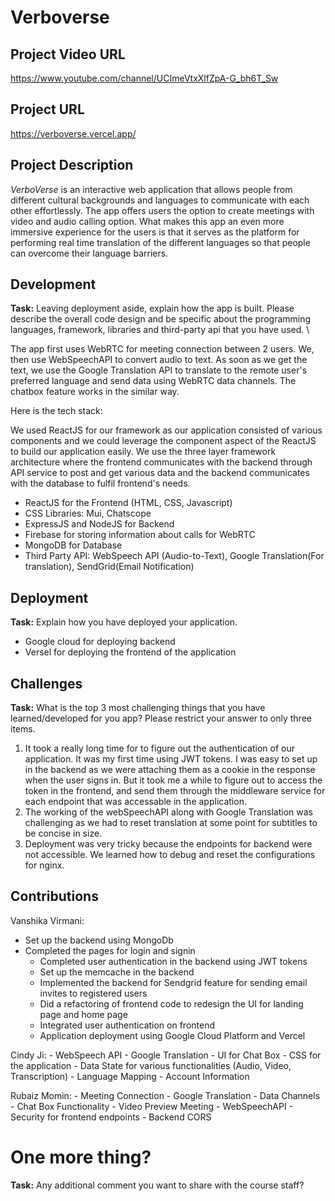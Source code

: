 # Verboverse

## Project Video URL 
[https://www.youtube.com/channel/UCImeVtxXlfZpA-G_bh6T_Sw
](https://www.youtube.com/watch?v=X8-N_NplpGg&ab_channel=CindyJi)
## Project URL

https://verboverse.vercel.app/
## Project Description

_VerboVerse_ is an interactive web application that allows people from different cultural backgrounds and languages to communicate with each other effortlessly. The app offers users the option to create meetings with video and audio calling option. What makes this app an even more immersive experience for the users is that it serves as the platform for performing real time translation of the different languages so that people can overcome their language barriers. 

## Development

**Task:** Leaving deployment aside, explain how the app is built. Please describe the overall code design and be specific about the programming languages, framework, libraries and third-party api that you have used. \\

The app first uses WebRTC for meeting connection between 2 users. We, then use WebSpeechAPI to convert audio to text. As soon as we get the text, we use the Google Translation API to translate to the remote user's preferred language and send data using WebRTC data channels. The chatbox feature works in the similar way.

Here is the tech stack:

We used ReactJS for our framework as our application consisted of various components and we could leverage the component aspect of the ReactJS to build our application easily.
We use the three layer framework architecture where the frontend communicates with the backend through API service to post and get various data and the backend communicates with the database to fulfil frontend's needs.

- ReactJS for the Frontend (HTML, CSS, Javascript)
- CSS Libraries: Mui, Chatscope
- ExpressJS and NodeJS for Backend
- Firebase for storing information about calls for WebRTC
- MongoDB for Database
- Third Party API: WebSpeech API (Audio-to-Text), Google Translation(For translation), SendGrid(Email Notification)

## Deployment

**Task:** Explain how you have deployed your application. 
- Google cloud for deploying backend
- Versel for deploying the frontend of the application

## Challenges

**Task:** What is the top 3 most challenging things that you have learned/developed for you app? Please restrict your answer to only three items. 

1. It took a really long time for to figure out the authentication of our application. It was my first time using JWT tokens. I was easy to set up in the backend as we were attaching them as a cookie in the response when the user signs in. But it took me a while to figure out to access the token in the frontend, and send them through the middleware service for each endpoint that was accessable in the application. 
2. The working of the webSpeechAPI along with Google Translation was challenging as we had to reset translation at some point for   subtitles to be concise in size.
3. Deployment was very tricky because the endpoints for backend were not accessible. We learned how to debug and reset the configurations for nginx.

## Contributions

Vanshika Virmani: 
- Set up the backend using MongoDb 
- Completed the pages for login and signin 
    - Completed user authentication in the backend using JWT tokens
    - Set up the memcache in the backend
    - Implemented the backend for Sendgrid feature for sending email invites to registered users
    - Did a refactoring of frontend code to redesign the UI for landing page and home page
    - Integrated user authentication on frontend
    - Application deployment using Google Cloud Platform and Vercel
    
 Cindy Ji: 
    - WebSpeech API
    - Google Translation
    - UI for Chat Box
    - CSS for the application
    - Data State for various functionalities (Audio, Video,  Transcription)
    - Language Mapping
    - Account Information

 Rubaiz Momin: 
    - Meeting Connection
    - Google Translation
    - Data Channels
    - Chat Box Functionality
    - Video Preview Meeting
    - WebSpeechAPI 
    - Security for frontend endpoints
    - Backend CORS

# One more thing? 

**Task:** Any additional comment you want to share with the course staff? 
